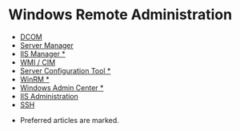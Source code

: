 Windows Remote Administration
=============================

- [DCOM](RemoteAdministration/Dcom.md)
- [Server Manager](RemoteAdministration/ServerManager.md)
- [IIS Manager *](RemoteAdministration/IisManager.md)
- [WMI / CIM](RemoteAdministration/Wmi.md)
- [Server Configuration Tool *](RemoteAdministration/Sconfig.md)
- [WinRM *](RemoteAdministration/WinRM.md)
- [Windows Admin Center *](RemoteAdministration/WindowsAdminCenter.md)
- [IIS Administration](IisAdministration.md)
- [SSH](RemoteAdministration/Ssh.md)

* Preferred articles are marked.
